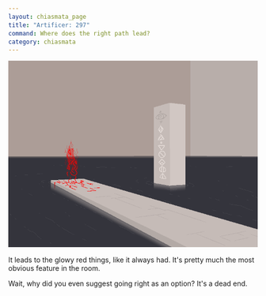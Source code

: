 ```yaml
---
layout: chiasmata_page
title: "Artificer: 297"
command: Where does the right path lead?
category: chiasmata
---
```


![297](/chiasmata/images/narrative/295.png)

It leads to the glowy red things, like it always had. It's pretty much the most obvious feature in the room.

Wait, why did you even suggest going right as an option? It's a dead end.